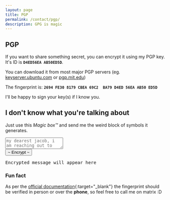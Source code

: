 ```yaml
---
layout: page
title: PGP
permalink: /contact/pgp/
description: GPG is magic
---
```


## PGP

If you want to share something secret, you can encrypt it using my PGP key. It's ID is <span style="display: inline-block;">**`D4ED56EA AB50ED5D`**</span>.

You can download it from most major PGP servers (eg. [keyserver.ubuntu.com](https://keyserver.ubuntu.com/pks/lookup?search=kubik%40chamik.eu&fingerprint=on&op=index) or [pgp.mit.edu](https://pgp.mit.edu/pks/lookup?search=kubik%40chamik.eu&op=vindex&fingerprint=on))

The fingerprint is: <span style="display: inline-block;">**`2694 FE30 8179 CBEA 69C2  BA79 D4ED 56EA AB50 ED5D`**</span>

I'll be happy to sign your key(s) if I know you.

## I don't know what you're talking about

Just use this *Magic box™* and send me the weird block of symbols it generates.

<!-- I have *borrowed* this from https://vsq.cz/encrypt/ <3 -->
<textarea id="message" class="w-full p-2 text-black" placeholder="my dearest jacob, i am reaching out to you regarding the bees in a box you gave me..."></textarea>
<div class="flex flex-col">
    <button id="encrypt" class="border-2 mx-auto border-slate-200 h-11 mt-2"><span class="my-auto p-3">~ Encrypt ~</span></button>
    <pre id="result" class="font-mono text-sm !mt-4">Encrypted message will appear here</pre>
</div>
<script src="/assets/js/openpgp.min.js"></script>
<script src="/assets/js/encrypt.js"></script>

### Fun fact

As per the [official documentation](https://www.gnupg.org/gph/en/manual.html#AEN84){:target="_blank"} the fingerprint should be verified in person or over the **phone**, so feel free to call me on matrix :D